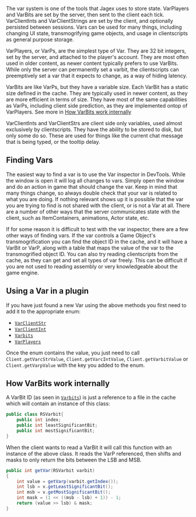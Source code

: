 The var system is one of the tools that Jagex uses to store state.
VarPlayers and VarBits are set by the server, then sent to the client each tick.
VarClientInts and VarClientStrings are set by the client, and optionally persisted between
sessions. Vars can be used for many things, including changing UI state, transmogrifying game objects, and
usage in clientscripts as general purpose storage.

VarPlayers, or VarPs, are the simplest type of Var. They are 32 bit integers, set by the server,
and attached to the player's account. They are most often used in older content,
as newer content typically prefers to use VarBits. While only the server can permanently set a varbit,
the clientscripts can preemptively set a var that it expects to change, as a way of hiding latency.

VarBits are like VarPs, but they have a variable size. Each VarBit has a static size defined in the cache.
They are typically used in newer content, as they are more efficient in terms of size. They have most of the
same capabilities as VarPs, including client side prediction, as they are implemented ontop of VarPlayers.
See more in [How VarBits work internally](#how-varbits-work-internally)

VarClientInts and VarClientStrs are client side only variables, used almost exclusively by clientscripts.
They have the ability to be stored to disk, but only some do so. These are used for things like the current
chat message that is being typed, or the tooltip delay.

Finding Vars
-------
The easiest way to find a var is to use the Var inspector in DevTools. While the window is open it will log
all changes to vars. Simply open the window and do an action in game that should change the var. Keep in mind
that many things change, so always double check that your var is related to what you are doing. If nothing relevant
shows up it is possible that the var you are trying to find is not shared with the client, or is not a Var at all.
There are a number of other ways that the server communicates state with the client, such as ItemContainers, animations,
Actor state, etc.

If for some reason it is difficult to test with the var inspector, there are a few other ways of finding vars.
If the var controls a Game Object's transmogrification you can find the object ID in the cache, and it will have 
a VarBit or VarP, along with a table that maps the value of the var to the transmogrified object ID. You can also
try reading clientscripts from the cache, as they can get and set all types of var freely. This can be difficult
if you are not used to reading assembly or very knowledgeable about the game engine.

Using a Var in a plugin
-------------
If you have just found a new Var using the above methods you first need to add it to the appropriate enum:
 - [`VarClientStr`](https://github.com/runelite/runelite/blob/master/runelite-api/src/main/java/net/runelite/api/VarClientStr.java)
 - [`VarClientInt`](https://github.com/runelite/runelite/blob/master/runelite-api/src/main/java/net/runelite/api/VarClientInt.java)
 - [`Varbits`](https://github.com/runelite/runelite/blob/master/runelite-api/src/main/java/net/runelite/api/Varbits.java)
 - [`VarPlayers`](https://github.com/runelite/runelite/blob/master/runelite-api/src/main/java/net/runelite/api/VarPlayer.java)

Once the enum contains the value, you just need to call `Client.getVarcStrValue`, `Client.getVarcIntValue`, `Client.getVarbitValue` or `Client.getVarpValue` with the key you added to the enum.

How VarBits work internally
----------------
A VarBit ID (as seen in [`Varbits`](https://github.com/runelite/runelite/blob/master/runelite-api/src/main/java/net/runelite/api/Varbits.java)) is just a reference to a file in the cache which will contain an instance of this class:
```java
public class RSVarbit{
	public int index;
	public int leastSignificantBit;
	public int mostSignificantBit;
}
```
When the client wants to read a VarBit it will call this function with an instance of the above class. It reads
the VarP referenced, then shifts and masks to only return the bits between the LSB and MSB.
```java
public int getVar(RSVarbit varbit)
{
	int value = getVarp(varbit.getIndex());
	int lsb = v.getLeastSignificantBit();
	int msb = v.getMostSignificantBit();
	int mask = (1 << ((msb - lsb) + 1)) - 1;
	return (value >> lsb) & mask;
}
```
